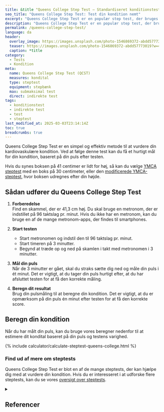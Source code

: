```yaml
---
title: &title "Queens College Step Test – Standardiseret konditionstest (QCST)"
seo_title: "Queens College Step Test: Test din kondition nemt"
excerpt: "Queens College Step Test er en populær step test, der bruges til at estimere VO2 max baseret på pulsen efter en fast step-rutine."
description: "Queens College Step Test er en populær step test, der bruges til at estimere VO2 max baseret på pulsen efter en fast step-rutine."
permalink: /queens-college-step-test/
language: da
header:
  overlay_image: https://images.unsplash.com/photo-1546869372-abdd57773019?w=1200&h=630&auto=format&fit=crop&q=60&ixlib=rb-4.0.3&ixid=M3wxMjA3fDB8MHxzZWFyY2h8NDR8fHN0ZXB8ZW58MHx8MHx8fDI%3D
  teaser: https://images.unsplash.com/photo-1546869372-abdd57773019?w=400&h=300&auto=format&fit=crop&q=60&ixlib=rb-4.0.3&ixid=M3wxMjA3fDB8MHxzZWFyY2h8NDR8fHN0ZXB8ZW58MHx8MHx8fDI%3D
  caption: *title
category:
  - Tests
  - Kondition
meta:
  name: Queens College Step Test (QCST)
  measures: kondital
  type: steptest
  equipment: stepbænk
  max: submaksimal test
  direct: indirekte test
tags:
  - konditionstest
  - indirekte test
  - test
  - steptest
last_modified_at: 2025-03-03T23:14:14Z
toc: true
breadcrumbs: true
---
```


Queens College Step Test er en simpel og effektiv metode til at vurdere din kardiovaskulære kondition. Ved at følge denne test kan du få et hurtigt mål for din kondition, baseret på din puls efter testen.

Hvis du synes boksen på 41 centimer er lidt for høj, så kan du vælge [YMCA steptest](/ymca-3-minutters-steptest/) med en boks på 30 centimeter, eller den [modificerede YMCA-steptest](/ymca-modified-steptest/), hvor boksen udregnes efter din højde.

## Sådan udfører du Queens College Step Test

1. **Forberedelse**  
   Find en skammel, der er 41,3 cm høj. Du skal bruge en metronom, der er indstillet på 96 taktslag pr. minut. Hvis du ikke har en metronom, kan du bruge en af de mange metronom-apps, der findes til smartphones.

2. **Start testen**  
   - Start metronomen og indstil den til 96 taktslag pr. minut.  
   - Start timeren på 3 minutter.  
   - Begynd at træde op og ned på skamlen i takt med metronomen i 3 minutter.

3. **Mål din puls**  
   Når de 3 minutter er gået, skal du straks sætte dig ned og måle din puls i ét minut. Det er vigtigt, at du tager din puls hurtigt efter, at du har afsluttet testen for at få den korrekte måling.

4. **Beregn dit resultat**  
   Brug din pulsmåling til at beregne din kondition. Det er vigtigt, at du er opmærksom på din puls én minut efter testen for at få den korrekte score.

## Beregn din kondition

Når du har målt din puls, kan du bruge vores beregner nedenfor til at estimere dit kondital baseret på din puls og testens varighed.

{% include calculator/calculate-steptest-queens-college.html %}

### Find ud af mere om steptests

Queens College Step Test er blot en af de mange steptests, der kan hjælpe dig med at vurdere din kondition. Hvis du er interesseret i at udforske flere steptests, kan du se vores [oversigt over steptests](/kondital-fra-steptest/).

<details markdown="1" class="references">
  <summary><h2 id="references">Referencer</h2></summary>

- Formula from ACSM’s Resources for the Personal Trainer, 3rd Edition 2010.


</details>
